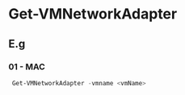 # Get-VMNetworkAdapter

## E.g
### 01 - MAC
````powershell
 Get-VMNetworkAdapter -vmname <vmName>
 ````
